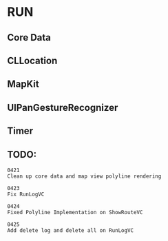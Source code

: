 # RUN

## Core Data

## CLLocation

## MapKit

## UIPanGestureRecognizer

## Timer

## TODO:
    0421
    Clean up core data and map view polyline rendering
    
    0423
    Fix RunLogVC
    
    0424
    Fixed Polyline Implementation on ShowRouteVC
    
    0425
    Add delete log and delete all on RunLogVC
    
    
    
